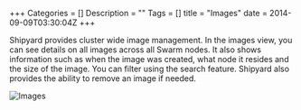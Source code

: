 +++
Categories = []
Description = ""
Tags = []
title = "Images"
date = 2014-09-09T03:30:04Z
+++

Shipyard provides cluster wide image management.  In the images view, you can
see details on all images across all Swarm nodes.  It also shows information
such as when the image was created, what node it resides and the size of the
image.  You can filter using the search feature.  Shipyard also provides the
ability to remove an image if needed.

![Images](/images/images-main.png)

